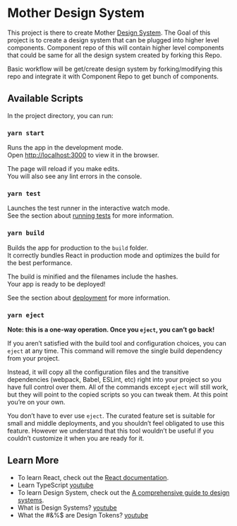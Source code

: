 # Mother Design System

This project is there to create Mother [Design System](https://en.wikipedia.org/wiki/Design_system). The Goal of this project is to create a design system that can be plugged into higher level components. Component repo of this will contain higher level components that could be same for all the design system created by forking this Repo. 

Basic workflow will be get/create design system by forking/modifying this repo and integrate it with Component Repo to get bunch of components. 


## Available Scripts

In the project directory, you can run:

### `yarn start`

Runs the app in the development mode.\
Open [http://localhost:3000](http://localhost:3000) to view it in the browser.

The page will reload if you make edits.\
You will also see any lint errors in the console.

### `yarn test`

Launches the test runner in the interactive watch mode.\
See the section about [running tests](https://facebook.github.io/create-react-app/docs/running-tests) for more information.

### `yarn build`

Builds the app for production to the `build` folder.\
It correctly bundles React in production mode and optimizes the build for the best performance.

The build is minified and the filenames include the hashes.\
Your app is ready to be deployed!

See the section about [deployment](https://facebook.github.io/create-react-app/docs/deployment) for more information.

### `yarn eject`

**Note: this is a one-way operation. Once you `eject`, you can’t go back!**

If you aren’t satisfied with the build tool and configuration choices, you can `eject` at any time. This command will remove the single build dependency from your project.

Instead, it will copy all the configuration files and the transitive dependencies (webpack, Babel, ESLint, etc) right into your project so you have full control over them. All of the commands except `eject` will still work, but they will point to the copied scripts so you can tweak them. At this point you’re on your own.

You don’t have to ever use `eject`. The curated feature set is suitable for small and middle deployments, and you shouldn’t feel obligated to use this feature. However we understand that this tool wouldn’t be useful if you couldn’t customize it when you are ready for it.

## Learn More

- To learn React, check out the [React documentation](https://reactjs.org/).
- Learn TypeScript [youtube](https://www.youtube.com/watch?v=WBPrJSw7yQA)
- To learn Design System, check out the [A comprehensive guide to design systems](https://www.invisionapp.com/inside-design/guide-to-design-systems/).
- What is Design Systems? [youtube](https://www.youtube.com/watch?v=wc5krC28ynQ)
- What the #&%$ are Design Tokens? [youtube](https://www.youtube.com/watch?v=wtTstdiBuUk) 

